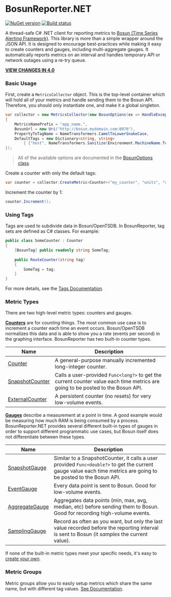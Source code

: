 # BosunReporter.NET

[![NuGet version](https://badge.fury.io/nu/BosunReporter.svg)](http://badge.fury.io/nu/BosunReporter)
[![Build status](https://ci.appveyor.com/api/projects/status/yt8nl66ha598jbr7/branch/master?svg=true)](https://ci.appveyor.com/project/bretcope/bosunreporter-net/branch/master)

A thread-safe C# .NET client for reporting metrics to [Bosun (Time Series Alerting Framework)](http://bosun.org). This library is more than a simple wrapper around the JSON API. It is designed to encourage best-practices while making it easy to create counters and gauges, including multi-aggregate gauges. It automatically reports metrics on an interval and handles temporary API or network outages using a re-try queue.

__[VIEW CHANGES IN 4.0](https://github.com/bretcope/BosunReporter.NET/blob/master/docs/ReleaseNotes.md)__

### Basic Usage

First, create a `MetricsCollector` object. This is the top-level container which will hold all of your metrics and handle sending them to the Bosun API. Therefore, you should only instantiate one, and make it a global singleton.

```csharp
var collector = new MetricsCollector(new BosunOptions(ex => HandleException(ex))
{
	MetricsNamePrefix = "app_name.",
	BosunUrl = new Uri("http://bosun.mydomain.com:8070"),
	PropertyToTagName = NameTransformers.CamelToLowerSnakeCase,
	DefaultTags = new Dictionary<string, string> 
		{ {"host", NameTransformers.Sanitize(Environment.MachineName.ToLower())} }
});
```

> All of the available options are documented in the [BosunOptions class](https://github.com/bretcope/BosunReporter.NET/blob/master/BosunReporter/BosunOptions.cs).

Create a counter with only the default tags:

```csharp
var counter = collector.CreateMetric<Counter>("my_counter", "units", "description");
```

Increment the counter by 1:

```csharp
counter.Increment();
```

### Using Tags

Tags are used to subdivide data in Bosun/OpenTSDB. In BosunReporter, tag sets are defined as C# classes. For example:

```csharp
public class SomeCounter : Counter
{
	[BosunTag] public readonly string SomeTag;
	
	public RouteCounter(string tag)
	{
		SomeTag = tag;
	}
}
```

For more details, see the [Tags Documentation](https://github.com/bretcope/BosunReporter.NET/blob/master/docs/Tags.md).

### Metric Types

There are two high-level metric types: counters and gauges.

__[Counters](https://github.com/bretcope/BosunReporter.NET/blob/master/docs/MetricTypes.md#counters)__ are for _counting_ things. The most common use case is to increment a counter each time an event occurs. Bosun/OpenTSDB normalizes this data and is able to show you a rate (events per second) in the graphing interface. BosunReporter has two built-in counter types.

| Name                                     | Description                              |
| ---------------------------------------- | ---------------------------------------- |
| [Counter](https://github.com/bretcope/BosunReporter.NET/blob/master/docs/MetricTypes.md#counter) | A general-purpose manually incremented long-integer counter. |
| [SnapshotCounter](https://github.com/bretcope/BosunReporter.NET/blob/master/docs/MetricTypes.md#snapshotcounter) | Calls a user-provided `Func<long?>` to get the current counter value each time metrics are going to be posted to the Bosun API. |
| [ExternalCounter](https://github.com/bretcope/BosunReporter.NET/blob/master/docs/MetricTypes.md#externalcounter) | A persistent counter (no resets) for very low-volume events. |

__[Gauges](https://github.com/bretcope/BosunReporter.NET/blob/master/docs/MetricTypes.md#gauges)__ describe a measurement at a point in time. A good example would be measuring how much RAM is being consumed by a process. BosunReporter.NET provides several different built-in types of gauges in order to support different programmatic use cases, but Bosun itself does not differentiate between these types.

| Name                                     | Description                              |
| ---------------------------------------- | ---------------------------------------- |
| [SnapshotGauge](https://github.com/bretcope/BosunReporter.NET/blob/master/docs/MetricTypes.md#snapshotgauge) | Similar to a SnapshotCounter, it calls a user provided `Func<double?>` to get the current gauge value each time metrics are going to be posted to the Bosun API. |
| [EventGauge](https://github.com/bretcope/BosunReporter.NET/blob/master/docs/MetricTypes.md#eventgauge) | Every data point is sent to Bosun. Good for low-volume events. |
| [AggregateGauge](https://github.com/bretcope/BosunReporter.NET/blob/master/docs/MetricTypes.md#aggregategauge) | Aggregates data points (min, max, avg, median, etc) before sending them to Bosun. Good for recording high-volume events. |
| [SamplingGauge](https://github.com/bretcope/BosunReporter.NET/blob/master/docs/MetricTypes.md#samplinggauge) | Record as often as you want, but only the last value recorded before the reporting interval is sent to Bosun (it _samples_ the current value). |

If none of the built-in metric types meet your specific needs, it's easy to [create your own](https://github.com/bretcope/BosunReporter.NET/blob/master/docs/MetricTypes.md#create-your-own).

### Metric Groups

Metric groups allow you to easily setup metrics which share the same name, but with different tag values. [See Documentation](https://github.com/bretcope/BosunReporter.NET/blob/master/docs/MetricGroup.md).
